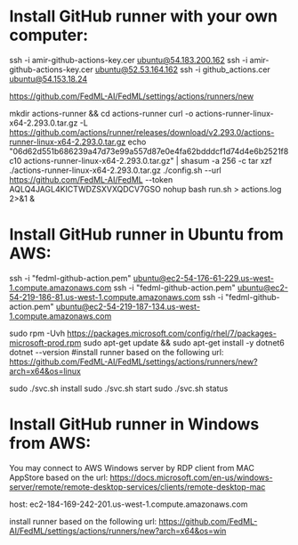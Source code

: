 # Install  GitHub runner with your own computer:
ssh -i amir-github-actions-key.cer ubuntu@54.183.200.162
ssh -i amir-github-actions-key.cer ubuntu@52.53.164.162
ssh -i github_actions.cer ubuntu@54.153.18.24

https://github.com/FedML-AI/FedML/settings/actions/runners/new

mkdir actions-runner && cd actions-runner
curl -o actions-runner-linux-x64-2.293.0.tar.gz -L https://github.com/actions/runner/releases/download/v2.293.0/actions-runner-linux-x64-2.293.0.tar.gz
echo "06d62d551b686239a47d73e99a557d87e0e4fa62bdddcf1d74d4e6b2521f8c10  actions-runner-linux-x64-2.293.0.tar.gz" | shasum -a 256 -c
tar xzf ./actions-runner-linux-x64-2.293.0.tar.gz
./config.sh --url https://github.com/FedML-AI/FedML --token AQLQ4JAGL4KICTWDZSXVXQDCV7GSO
nohup bash run.sh > actions.log 2>&1 &

# Install GitHub runner in Ubuntu from AWS:
ssh -i "fedml-github-action.pem" ubuntu@ec2-54-176-61-229.us-west-1.compute.amazonaws.com
ssh -i "fedml-github-action.pem" ubuntu@ec2-54-219-186-81.us-west-1.compute.amazonaws.com
ssh -i "fedml-github-action.pem" ubuntu@ec2-54-219-187-134.us-west-1.compute.amazonaws.com

sudo rpm -Uvh https://packages.microsoft.com/config/rhel/7/packages-microsoft-prod.rpm
sudo apt-get update && sudo apt-get install -y dotnet6
dotnet --version
#install runner based on the following url: https://github.com/FedML-AI/FedML/settings/actions/runners/new?arch=x64&os=linux

sudo ./svc.sh install
sudo ./svc.sh start
sudo ./svc.sh status


# Install GitHub runner in Windows from AWS:
You may connect to AWS Windows server by RDP client from MAC AppStore based on the url:  https://docs.microsoft.com/en-us/windows-server/remote/remote-desktop-services/clients/remote-desktop-mac

host: ec2-184-169-242-201.us-west-1.compute.amazonaws.com

install runner based on the following url: https://github.com/FedML-AI/FedML/settings/actions/runners/new?arch=x64&os=win

